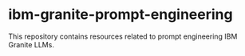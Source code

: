 # ibm-granite-prompt-engineering
This repository contains resources related to prompt engineering IBM Granite LLMs.
